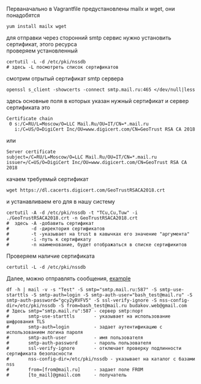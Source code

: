 Перваначально в Vagrantfile предустановлены mailx и wget, они понадобятся  
```
yum install mailx wget  
```
для отправки через сторонний smtp сервис нужно установить сертификат, этого ресурса  
проверяем установленный  
```shell
certutil -L -d /etc/pki/nssdb  
# здесь -L посмотреть список сертификатов  
```  
смотрим отрытый сертификат smtp сервера  
```  
openssl s_client -showcerts -connect smtp.mail.ru:465 </dev/null|less  
```  
здесь основные поля в которых указан нужный сертификат и сервер сертификата это    
```  
Certificate chain    
 0 s:/C=RU/L=Moscow/O=LLC Mail.Ru/OU=IT/CN=*.mail.ru    
   i:/C=US/O=DigiCert Inc/OU=www.digicert.com/CN=GeoTrust RSA CA 2018    
```  
или   
```  
Server certificate    
subject=/C=RU/L=Moscow/O=LLC Mail.Ru/OU=IT/CN=*.mail.ru  
issuer=/C=US/O=DigiCert Inc/OU=www.digicert.com/CN=GeoTrust RSA CA 2018  
```  
качаем требуемый сертификат  
```
wget https://dl.cacerts.digicert.com/GeoTrustRSACA2018.crt    
```
и устанавливаем его для в нашу систему  
```
certutil -A -d /etc/pki/nssdb -t "TCu,Cu,Tuw" -i ./GeoTrustRSACA2018.crt -n GeoTrustRSACA2018.crt    
#  здесь -A -добавить сертификат  
#        -d -директория сертификатов  
#        -t -указывает на trust в кавычках его значение "аргумента"  
#        -i -путь к сертификату  
#        -n наименование, будет отображаться в списке сертификитов  
```
Проверяем наличие сертификата  
```
certutil -L -d /etc/pki/nssdb  
```
Далее, можно отправлять сообщения, [example](https://www.dmosk.ru/miniinstruktions.php?mini=mail-shell)  
```shell
df -h | mail -v -s "Test" -S smtp="smtp.mail.ru:587" -S smtp-use-starttls -S smtp-auth=login -S smtp-auth-user="bash_test@mail.ru" -S smtp-auth-password="gcy2yRVFV5" -S ssl-verify-ignore -S nss-config-dir=/etc/pki/nssdb -S from=bash_test@mail.ru budakov.web@gmail.com  
# Здесь smtp="smtp.mail.ru":587 - сервер smtp:порт  
#       smtp-use-starttls       - указывает на использование шифрования TLS  
#       smtp-auth=login         - задает аутентификацию с использованием логина пароля  
#       smtp-auth-user          - имя пользователя  
#       smtp-auth-password      - пароль пользователя  
#       ssl-verify-ignore       - отключает проверку подлинности сертификата безопасности  
#       nss-config-dir=/etc/pki/nssdb - указывает на каталог с базами nss  
#       from=[from@mail.ru]     - задает поле FROM  
#       [to_mail]@gmail.com     - получатель  
```  
